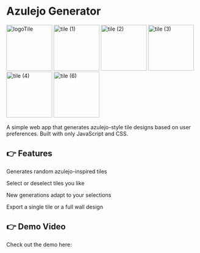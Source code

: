 # Azulejo Generator

<img width="120" height="120" alt="logoTile" src="https://github.com/user-attachments/assets/5e40575d-0823-45ae-862c-d1b72d9c44b0" />
  <img width="120" height="120" alt="tile (1)" src="https://github.com/user-attachments/assets/e16ff5a8-8534-4772-a28a-3d4b15b00535" />
<img width="120" height="120" alt="tile (2)" src="https://github.com/user-attachments/assets/c30a9a7f-6dac-4050-b8aa-2b50249068d6" />
<img width="120" height="120" alt="tile (3)" src="https://github.com/user-attachments/assets/b0f37c8f-e095-445b-afc1-e157c7bee9f0" />
<img width="120" height="120" alt="tile (4)" src="https://github.com/user-attachments/assets/061bbb2e-39ea-4560-acdc-9b7adf53f13b" />
<img width="120" height="120" alt="tile (6)" src="https://github.com/user-attachments/assets/ded521c3-af63-4ba1-839b-0ee749837461" />

A simple web app that generates azulejo-style tile designs based on user preferences. Built with only JavaScript and CSS.

## 👉 Features

Generates random azulejo-inspired tiles

Select or deselect tiles you like

New generations adapt to your selections

Export a single tile or a full wall design

## 👉 Demo Video

Check out the demo here:
